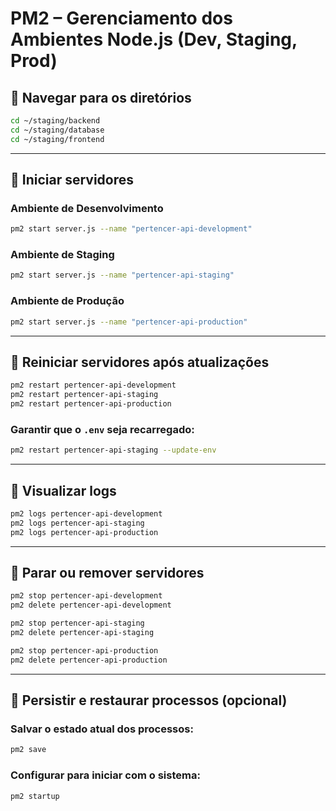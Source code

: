 # PM2 – Gerenciamento dos Ambientes Node.js (Dev, Staging, Prod)

## 🎯 Navegar para os diretórios

```bash
cd ~/staging/backend
cd ~/staging/database
cd ~/staging/frontend
```

---

## 🚀 Iniciar servidores

### Ambiente de Desenvolvimento

```bash
pm2 start server.js --name "pertencer-api-development"
```

### Ambiente de Staging

```bash
pm2 start server.js --name "pertencer-api-staging"
```

### Ambiente de Produção

```bash
pm2 start server.js --name "pertencer-api-production"
```

---

## 🔁 Reiniciar servidores após atualizações

```bash
pm2 restart pertencer-api-development
pm2 restart pertencer-api-staging
pm2 restart pertencer-api-production
```

### Garantir que o `.env` seja recarregado:

```bash
pm2 restart pertencer-api-staging --update-env
```

---

## 📜 Visualizar logs

```bash
pm2 logs pertencer-api-development
pm2 logs pertencer-api-staging
pm2 logs pertencer-api-production
```

---

## 🛑 Parar ou remover servidores

```bash
pm2 stop pertencer-api-development
pm2 delete pertencer-api-development

pm2 stop pertencer-api-staging
pm2 delete pertencer-api-staging

pm2 stop pertencer-api-production
pm2 delete pertencer-api-production
```

---

## 💾 Persistir e restaurar processos (opcional)

### Salvar o estado atual dos processos:

```bash
pm2 save
```

### Configurar para iniciar com o sistema:

```bash
pm2 startup
```
